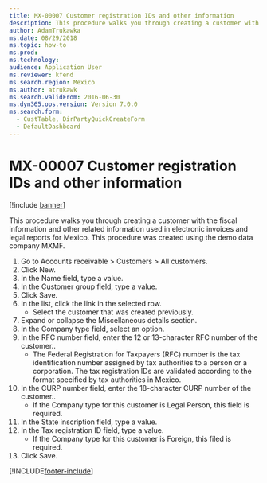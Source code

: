 ```yaml
---
title: MX-00007 Customer registration IDs and other information
description: This procedure walks you through creating a customer with the fiscal information and other related information used in electronic invoices and legal reports for Mexico.
author: AdamTrukawka
ms.date: 08/29/2018
ms.topic: how-to
ms.prod: 
ms.technology: 
audience: Application User
ms.reviewer: kfend
ms.search.region: Mexico
ms.author: atrukawk
ms.search.validFrom: 2016-06-30
ms.dyn365.ops.version: Version 7.0.0
ms.search.form: 
  - CustTable, DirPartyQuickCreateForm
  - DefaultDashboard
---
```

# MX-00007 Customer registration IDs and other information

[!include [banner](../../includes/banner.md)]

This procedure walks you through creating a customer with the fiscal information and other related information used in electronic invoices and legal reports for Mexico. This procedure was created using the demo data company MXMF.

1. Go to Accounts receivable > Customers > All customers.
2. Click New.
3. In the Name field, type a value.
4. In the Customer group field, type a value.
5. Click Save.
6. In the list, click the link in the selected row.
    * Select the customer that was created previously.  
7. Expand or collapse the Miscellaneous details section.
8. In the Company type field, select an option.
9. In the RFC number field, enter the 12 or 13-character RFC number of the customer..
    * The Federal Registration for Taxpayers (RFC) number is the tax identification number assigned by tax authorities to a person or a corporation. The tax registration IDs are validated according to the format specified by tax authorities in Mexico.  
10. In the CURP number field, enter the 18-character CURP number of the customer..
    * If the Company type for this customer is Legal Person, this field is required.  
11. In the State inscription field, type a value.
12. In the Tax registration ID field, type a value.
    * If the Company type for this customer is Foreign, this filed is required.  
13. Click Save.



[!INCLUDE[footer-include](../../../includes/footer-banner.md)]
